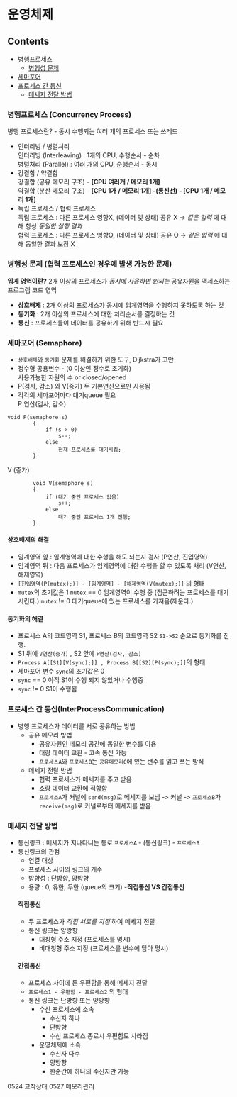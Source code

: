 # 운영체제
## Contents
- [병행프로세스](https://github.com/dali186/TIL/blob/main/%EC%9A%B4%EC%98%81%EC%B2%B4%EC%A0%9C/%EC%9A%B4%EC%98%81%EC%B2%B4%EC%A0%9C.md#%EB%B3%91%ED%96%89%ED%94%84%EB%A1%9C%EC%84%B8%EC%8A%A4-concurrency-process "병행프로세스")
  - [병행성 문제](https://github.com/dali186/TIL/blob/main/%EC%9A%B4%EC%98%81%EC%B2%B4%EC%A0%9C/%EC%9A%B4%EC%98%81%EC%B2%B4%EC%A0%9C.md#%EB%B3%91%ED%96%89%EC%84%B1-%EB%AC%B8%EC%A0%9C-%ED%98%91%EB%A0%A5-%ED%94%84%EB%A1%9C%EC%84%B8%EC%8A%A4%EC%9D%B8-%EA%B2%BD%EC%9A%B0%EC%97%90-%EB%B0%9C%EC%83%9D-%EA%B0%80%EB%8A%A5%ED%95%9C-%EB%AC%B8%EC%A0%9C)
- [세마포어](https://github.com/dali186/TIL/blob/main/%EC%9A%B4%EC%98%81%EC%B2%B4%EC%A0%9C/%EC%9A%B4%EC%98%81%EC%B2%B4%EC%A0%9C.md#%EB%B3%91%ED%96%89%EC%84%B1-%EB%AC%B8%EC%A0%9C-%ED%98%91%EB%A0%A5-%ED%94%84%EB%A1%9C%EC%84%B8%EC%8A%A4%EC%9D%B8-%EA%B2%BD%EC%9A%B0%EC%97%90-%EB%B0%9C%EC%83%9D-%EA%B0%80%EB%8A%A5%ED%95%9C-%EB%AC%B8%EC%A0%9C)
- [프로세스 간 통신](https://github.com/dali186/TIL/blob/main/%EC%9A%B4%EC%98%81%EC%B2%B4%EC%A0%9C/%EC%9A%B4%EC%98%81%EC%B2%B4%EC%A0%9C.md#%ED%94%84%EB%A1%9C%EC%84%B8%EC%8A%A4-%EA%B0%84-%ED%86%B5%EC%8B%A0interprocesscommunication)
  - [메세지 전달 방법](https://github.com/dali186/TIL/blob/main/%EC%9A%B4%EC%98%81%EC%B2%B4%EC%A0%9C/%EC%9A%B4%EC%98%81%EC%B2%B4%EC%A0%9C.md#%EB%A9%94%EC%84%B8%EC%A7%80-%EC%A0%84%EB%8B%AC-%EB%B0%A9%EB%B2%95)
### 병행프로세스 (Concurrency Process)
병행 프로세스란? - 동시 수행되는 여러 개의 프로세스 또는 쓰레드
- 인터리빙 / 병렬처리   
인터리빙 (Interleaving) : 1개의 CPU, 수행순서 - 순차   
병렬처리 (Parallel) : 여러 개의 CPU, 순행순서 - 동시   
- 강결합 / 약결합   
강결합 (공유 메모리 구조) - __[CPU 여러개 / 메모리 1개]__   
약결합 (분산 메모리 구조) - __[CPU 1개 / 메모리 1개] -(통신선) - [CPU 1개 / 메모리 1개]__
- 독립 프로세스 / 협력 프로세스   
독립 프로세스 : 다른 프로세스 영향X, (데이터 및 상태) 공유 X -> _같은 입력_ 에 대해 항상 _동일한 실행 결과_   
협력 프로세스 : 다른 프로세스 영향O, (데이터 및 상태) 공유 O -> _같은 입력_ 에 대해 동일한 결과 보장 X
### 병행성 문제 (협력 프로세스인 경우에 발생 가능한 문제)
__임계 영역이란?__ 2개 이상의 프로세스가 _동시에 사용하면 안되는_ 공유자원을 액세스하는 프로그램 코드 영역   
  - __상호배제__ : 2개 이상의 프로세스가 동시에 임계영역을 수행하지 못하도록 하는 것   
  - __동기화__ : 2개 이상의 프로세스에 대한 처리순서를 결정하는 것
  - __통신__ : 프로세스들이 데이터를 공유하기 위해 반드시 필요

### 세마포어 (Semaphore)
- `상호배제`와 `동기화` 문제를 해결하기 위한 도구, Dijkstra가 고안
- 정수형 공용변수 - (0 이상인 정수로 초기화)   
  사용가능한 자원의 수 or closed/opened
- P(검사, 감소) 와 V(증가) 두 기본연산으로만 사용됨  
- 각각의 세마포어마다 대기queue 필요  
P 연산(검사, 감소)    
```
void P(semaphore s)
		{
			if (s > 0)
				s--;
			else
				현재 프로세스를 대기시킴;
		}
```
V (증가)
```
		void V(semaphore s)
		{
			if (대기 중인 프로세스 없음)
				s++;
			else
				대기 중인 프로세스 1개 진행;
		}
```
#### 상호배제의 해결
- 임계영역 앞 : 임계영역에 대한 수행을 해도 되는지 검사 (P연산, 진입영역)
- 임계영역 뒤 : 다음 프로세스가 임계영역에 대한 수행을 할 수 있도록 처리 (V연산, 해제영역)
- `[진입영역(P(mutex);)] - [임계영역] - [해제영역(V(mutex);)]` 의 형태
- `mutex`의 초기값은 1
  `mutex` == 0 임계영역이 수행 중 (접근하려는 프로세스를 대기 시킨다.)
  `mutex` != 0 대기queue에 있는 프로세스를 가져옴(깨운다.)
#### 동기화의 해결
- 프로세스 A의 코드영역 S1, 프로세스 B의 코드영역 S2 `S1->S2` 순으로 동기화를 진행.
- S1 뒤에 `V연산(증가)` , S2 앞에 `P연산(검사, 감소)`
- `Process A[[S1][V(sync);]] , Process B[[S2][P(sync);]]`의 형태
- 세마포어 변수 `sync`의 초기값은 0
- `sync` == 0 아직 S1이 수행 되지 않았거나 수행중
- `sync` != 0 S1이 수행됨     

### 프로세스 간 통신(InterProcessCommunication)
- 병행 프로세스가 데이터를 서로 공유하는 방법
  - 공유 메모리 방법
    - 공유자원인 메모리 공간에 동일한 변수를 이용
    - 대량 데이터 교환 - 고속 통신 가능
    - `프로세스A`와 `프로세스B`는 `공유메모리C`에 있는 변수를 읽고 쓰는 방식
  - 메세지 전달 방법
    - 협력 프로세스가 메세지를 주고 받음
    - 소량 데이터 교환에 적합함
    - `프로세스A`가 커널에 `send(msg)`로 메세지를 보냄 -> 커널 -> `프로세스B`가 `receive(msg)`로 커널로부터 메세지를 받음

### 메세지 전달 방법
- 통신링크 : 메세지가 지나다니는 통로
  `프로세스A` - (통신링크) - `프로세스B`
- 통신링크의 관점
  - 연결 대상
  - 프로세스 사이의 링크의 개수
  - 방향성 : 단방향, 양방향
  - 용량 : 0, 유한, 무한 (queue의 크기)
  -__직접통신 VS 간접통신__
  #### 직접통신
  - 두 프로세스가 _직접 서로를 지정_ 하여 메세지 전달
  - 통신 링크는 양방향
    - 대칭형 주소 지정 (프로세스를 명시)
    - 비대칭형 주소 지정 (프로세스를 변수에 담아 명시)
  #### 간접통신
  - 프로세스 사이에 둔 우편함을 통해 메세지 전달
  - `프로세스1 - 우편함 - 프로세스2` 의 형태
  - 통신 링크는 단방향 또는 양방향
    - 수신 프로세스에 소속
      - 수신자 하나
      - 단방향
      - 수신 프로세스 종료시 우편함도 사라짐
    - 운영체제에 소속
      - 수신자 다수
      - 양방향
      - 한순간에 하나의 수신자만 가능

0524 교착상태
0527 메모리관리